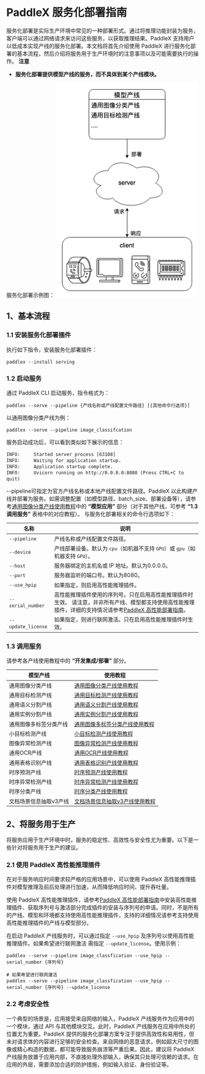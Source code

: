 # PaddleX 服务化部署指南

服务化部署是实际生产环境中常见的一种部署形式。通过将推理功能封装为服务，客户端可以通过网络请求来访问这些服务，以获取推理结果。PaddleX 支持用户以低成本实现产线的服务化部署。本文档将首先介绍使用 PaddleX 进行服务化部署的基本流程，然后介绍将服务用于生产环境时的注意事项以及可能需要执行的操作。
**注意**
- **服务化部署提供模型产线的服务，而不具体到某个产线模块。**

服务化部署示例图：
![服务化部署示例图](../../tmp/images/pipeline_deploy/serving.png)

## 1、基本流程

### 1.1 安装服务化部署插件

执行如下指令，安装服务化部署插件：

```
paddlex --install serving
```

### 1.2 启动服务

通过 PaddleX CLI 启动服务，指令格式为：

```shell
paddlex --serve --pipeline {产线名称或产线配置文件路径} [{其他命令行选项}]
```

以通用图像分类产线为例：

```shell
paddlex --serve --pipeline image_classifcation
```

服务启动成功后，可以看到类似如下展示的信息：

```
INFO:     Started server process [63108]
INFO:     Waiting for application startup.
INFO:     Application startup complete.
INFO:     Uvicorn running on http://0.0.0.0:8080 (Press CTRL+C to quit)
```

--pipeline可指定为官方产线名称或本地产线配置文件路径。PaddleX 以此构建产线并部署为服务。如需调整配置（如模型路径、batch_size、部署设备等），请参考[通用图像分类产线使用教程](../pipeline_usage/tutorials/cv_pipelines/image_classification.md)中的 **“模型应用”** 部分（对于其他产线，可参考 **“1.3 调用服务”** 表格中的对应教程）。
与服务化部署相关的命令行选项如下：

| 名称             | 说明                                                                                                                                                        |
|------------------|-------------------------------------------------------------------------------------------------------------------------------------------------------------|
| `--pipeline`       | 产线名称或产线配置文件路径。                                                                                                                                |
| `--device`         | 产线部署设备。默认为 `cpu`（如机器不支持 `GPU`）或 `gpu`（如机器支持 `GPU`）。                                                                                       |
| `--host`           | 服务器绑定的主机名或 IP 地址。默认为0.0.0.0。                                                                                                               |
| `--port`           | 服务器监听的端口号。默认为8080。                                                                                                                            |
| `--use_hpip`       | 如果指定，则启用高性能推理插件。                                                                                                                            |
| `--serial_number`  | 高性能推理插件使用的序列号。只在启用高性能推理插件时生效。 请注意，并非所有产线、模型都支持使用高性能推理插件，详细的支持情况请参考[PaddleX 高性能部署指南](./high_performance_deploy.md)。 |
| `--update_license` | 如果指定，则进行联网激活。只在启用高性能推理插件时生效。                                                                                                    |

</table>

### 1.3 调用服务

请参考各产线使用教程中的 **“开发集成/部署”** 部分。

| 模型产线               | 使用教程                       |
|------------------------|--------------------------------|
| 通用图像分类产线       | [通用图像分类产线使用教程](../pipeline_usage/tutorials/cv_pipelines/image_classification.md)       |
| 通用目标检测产线       | [通用目标检测产线使用教程](../pipeline_usage/tutorials/cv_pipelines/object_detection.md)       |
| 通用语义分割产线       | [通用语义分割产线使用教程](../pipeline_usage/tutorials/cv_pipelines/semantic_segmentation.md)       |
| 通用实例分割产线       | [通用实例分割产线使用教程](../pipeline_usage/tutorials/cv_pipelines/instance_segmentation.md)       |
| 通用图像多标签分类产线 | [通用图像多标签分类产线使用教程](../pipeline_usage/tutorials/cv_pipelines/image_multi_label_lassification.md) |
| 小目标检测产线         | [小目标检测产线使用教程](../pipeline_usage/tutorials/cv_pipelines/small_object_detection.md)         |
| 图像异常检测产线       | [图像异常检测产线使用教程](../pipeline_usage/tutorials/cv_pipelines/image_anomaly_detection.md)       |
| 通用OCR产线            | [通用OCR产线使用教程](../pipeline_usage/tutorials/ocr_pipelies/OCR.md)            |
| 通用表格识别产线       | [通用表格识别产线使用教程](../pipeline_usage/tutorials/ocr_pipelies/table_recognition.md)       |
| 时序预测产线           | [时序预测产线使用教程](../pipeline_usage/tutorials/time_series_pipelines/time_series_forecasting.md)           |
| 时序异常检测产线       | [时序异常检测产线使用教程](../pipeline_usage/tutorials/time_series_pipelines/time_series_anomaly_detection.md)       |
| 时序分类产线           | [时序分类产线使用教程](../pipeline_usage/tutorials/time_series_pipelines/time_series_classification.md)           |
| 文档场景信息抽取v3产线 | [文档场景信息抽取v3产线使用教程](../pipeline_usage/tutorials/information_extration_pipelines/document_scene_information_extraction.md) |

## 2、将服务用于生产

将服务应用于生产环境中时，服务的稳定性、高效性与安全性尤为重要。以下是一些针对将服务用于生产的建议。

### 2.1 使用 PaddleX 高性能推理插件

在对于服务响应时间要求较严格的应用场景中，可以使用 PaddleX 高性能推理插件对模型推理及前后处理进行加速，从而降低响应时间、提升吞吐量。

使用 PaddleX 高性能推理插件，请参考[PaddleX 高性能部署指南](./high_performance_deploy.md)中安装高性能推理插件、获取序列号与激活部分完成插件的安装与序列号的申请。同时，不是所有的产线、模型和环境都支持使用高性能推理插件，支持的详细情况请参考支持使用高性能推理插件的产线与模型部分。

在启动 PaddleX 产线服务时，可以通过指定 `--use_hpip` 及序列号以使用高性能推理插件。如果希望进行联网激活 需指定 `--update_license`。使用示例：

```
paddlex --serve --pipeline image_classfication --use_hpip --serial_number {序列号}

# 如果希望进行联网激活
paddlex --serve --pipeline image_classfication --use_hpip --serial_number {序列号} --update_license
```

### 2.2 考虑安全性

一个典型的场景是，应用接受来自网络的输入，PaddleX 产线服务作为应用中的一个模块，通过 API 与其他模块交互。此时，PaddleX 产线服务在应用中所处的位置尤为重要。PaddleX 提供的服务化部署方案专注于提供高效性和易用性，但未对请求体的内容进行足够的安全检查。来自网络的恶意请求，例如超大尺寸的图像或精心构造的数据，都可能导致服务崩溃等严重后果。因此，建议将 PaddleX 产线服务放置于应用内部，不直接处理外部输入，确保其只处理可信赖的请求。在应用的外层，需要添加合适的防护措施，例如输入验证、身份验证等。